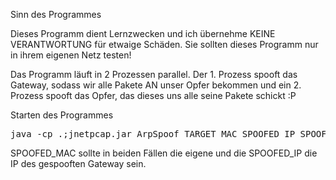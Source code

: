 Sinn des Programmes

Dieses Programm dient Lernzwecken und ich übernehme KEINE VERANTWORTUNG für etwaige Schäden.
Sie sollten dieses Programm nur in ihrem eigenen Netz testen!

Das Programm läuft in 2 Prozessen parallel. 
Der 1. Prozess spooft das Gateway, sodass wir alle Pakete AN unser Opfer bekommen
und ein 2. Prozess spooft das Opfer, das dieses uns alle seine Pakete schickt :P

Starten des Programmes

<pre>java -cp .;jnetpcap.jar ArpSpoof TARGET_MAC SPOOFED_IP SPOOFED_MAC TARGET_IP</pre>

SPOOFED_MAC sollte in beiden Fällen die eigene und die SPOOFED_IP die IP des gespooften Gateway sein.
